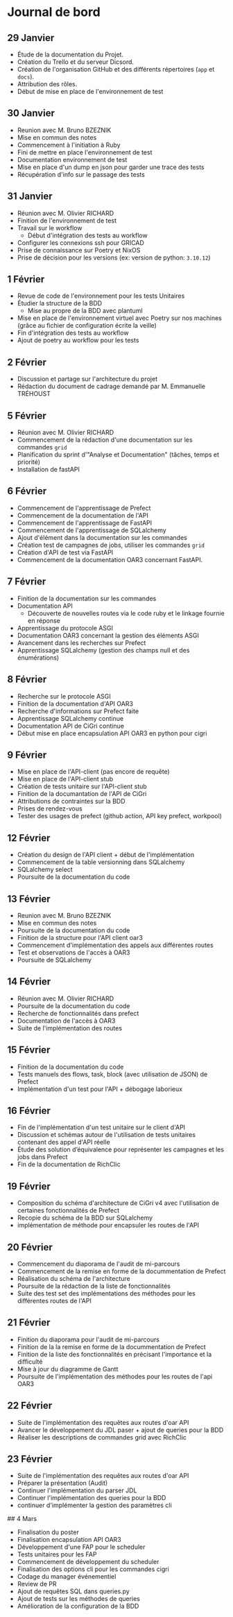 # Journal de bord

## 29 Janvier

* Étude de la documentation du Projet.
* Création du Trello et du serveur Dicsord.
* Création de l'organisation GitHub et des différents répertoires (`app` et `docs`). 
* Attribution des rôles.
* Début de mise en place de l'environnement de test

## 30 Janvier

* Reunion avec M. Bruno BZEZNIK
* Mise en commun des notes
* Commencement à l'initiation à Ruby
* Fini de mettre en place l'environnement de test
* Documentation environnement de test
* Mise en place d'un dump en json pour garder une trace des tests
* Récupération d'info sur le passage des tests

## 31 Janvier

* Réunion avec M. Olivier RICHARD
* Finition de l'environnement de test
* Travail sur le workflow
    * Début d'intégration des tests au workflow
* Configurer les connexions ssh pour GRICAD
* Prise de connaissance sur Poetry et NixOS
* Prise de décision  pour les versions (ex: version de python: `3.10.12`)

## 1 Février

* Revue de code de l'environnement pour les tests Unitaires
* Étudier la structure de la BDD
    * Mise au propre de la BDD avec plantuml
* Mise en place de l'environnement virtuel avec Poetry sur nos machines (grâce au fichier de configuration écrite la veille)
* Fin d'intégration des tests au workflow
* Ajout de poetry au workflow pour les tests

## 2 Février

* Discussion et partage sur l'architecture du projet
* Rédaction du document de cadrage demandé par M. Emmanuelle TRÉHOUST

## 5 Février

* Réunion avec M. Olivier RICHARD
* Commencement de la rédaction d'une documentation sur les commandes `grid`
* Planification du sprint d'"Analyse et Documentation" (tâches, temps et priorité)
* Installation de fastAPI

## 6 Février

* Commencement de l'apprentissage de Prefect
* Commencement de la documentation de l'API
* Commencement de l'apprentissage de FastAPI
* Commencement de l'apprentissage de SQLalchemy
* Ajout d'élément dans la documentation sur les commandes
* Création test de campagnes de jobs, utiliser les commandes `grid`
* Création d'API de test via FastAPI
* Commencement de la documentation OAR3 concernant FastAPI.

## 7 Février

* Finition de la documentation sur les commandes
* Documentation API
    * Découverte de nouvelles routes via le code ruby et le linkage fournie en réponse
* Apprentissage du protocole ASGI
* Documentation OAR3 concernant la gestion des éléments ASGI
* Avancement dans les recherches sur Prefect
* Apprentissage SQLalchemy (gestion des champs null et des énumérations)

## 8 Février

* Recherche sur le protocole ASGI
* Finition de la documentation d'API OAR3
* Recherche d'informations sur Prefect faite
* Apprentissage SQLalchemy continue
* Documentation API de CiGri continue
* Début mise en place encapsulation API OAR3 en python pour cigri

## 9 Février

* Mise en place de l'API-client (pas encore de requête)
* Mise en place de l'API-client stub
* Création de tests unitaire sur l'API-client stub
* Finition de la documantation de l'API de CiGri
* Attributions de contraintes sur la BDD
* Prises de rendez-vous
* Tester des usages de prefect (github action, API key prefect, workpool)

## 12 Février

* Création du design de l'API client + début de l'implémentation
* Commencement de la table versionning dans SQLalchemy
* SQLalchemy select
* Poursuite de la documentation du code

## 13 Février

* Reunion avec M. Bruno BZEZNIK
* Mise en commun des notes
* Poursuite de la documentation du code
* Finition de la structure pour l'API client oar3
* Commencement d'implémentation des appels aux différentes routes
* Test et observations de l'accès à OAR3
* Poursuite de SQLalchemy

## 14 Février

* Réunion avec M. Olivier RICHARD
* Poursuite de la documentation du code
* Recherche de fonctionnalités dans prefect
* Documentation de l'accès à OAR3
* Suite de l'implémentation des routes

## 15 Février

* Finition de la documentation du code
* Tests manuels des flows, task, block (avec utilisation de JSON) de Prefect
* Implémentation d'un test pour l'API + débogage laborieux

## 16 Février

* Fin de l'implémentation d'un test unitaire sur le client d'API
* Discussion et schémas autour de l'utilisation de tests unitaires contenant des appel d'API réelle
* Étude des solution d’équivalence pour représenter les campagnes et les jobs dans Prefect
* Fin de la documentation de RichClic

## 19 Février

* Composition du schéma d'architecture de CiGri v4 avec l'utilisation de certaines fonctionnalités de Prefect
* Recopie du schéma de la BDD sur SQLalchemy
* implémentation de méthode pour encapsuler les routes de l'API

## 20 Février

* Commencement du diaporama de l'audit de mi-parcours
* Commencement de la remise en forme de la docummentation de Prefect
* Réalisation du schéma de l'architecture
* Poursuite de la rédaction de la liste de fonctionnalités
* Suite des test set des implémentations des méthodes pour les différentes routes de l'API

## 21 Février

* Finition du diaporama pour l'audit de mi-parcours
* Finition de la la remise en forme de la docummentation de Prefect
* Finition de la liste des fonctionnalités en précisant l'importance et la difficulté
* Mise à jour du diagramme de Gantt
* Poursuite de l'implémentation des méthodes pour les routes de l'api OAR3

## 22 Février

* Suite de l'implémentation des requêtes aux routes d'oar API
* Avancer le développement du JDL paser + ajout de queries pour la BDD
* Réaliser les descriptions de commandes grid avec RichClic

## 23 Février

* Suite de l'implémentation des requêtes aux routes d'oar API
* Préparer la présentation (Audit)
* Continuer l'implémentation du parser JDL
* Continuer l'implémentation des queries pour la BDD
* continuer d'implémenter la gestion des paramètres cli

## 4 Mars

* Finalisation du poster
* Finalisation encapsulation API OAR3
* Développement d'une FAP pour le scheduler
* Tests unitaires pour les FAP
* Commencement de développement du scheduler
* Finalisation des options cli pour les commandes cigri
* Codage du manager événementiel
* Review de PR
* Ajout de requêtes SQL dans queries.py
* Ajout de tests sur les méthodes de queries
* Amélioration de la configuration de la BDD


